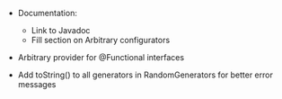 - Documentation:
  - Link to Javadoc
  - Fill section on Arbitrary configurators

- Arbitrary provider for @Functional interfaces

- Add toString() to all generators in RandomGenerators for better error messages